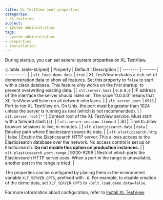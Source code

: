 ```yaml
---
title: XL TestView boot properties
categories:
- xl-testview
subject:
- System administration
tags:
- system administration
- properties
- installation
---
```


During startup, you can set several system properties on XL TestView.

{:.table .table-striped}
| Property | Default | Description |
| -------- | ------- | ----------- |
| `xlt.load.demo.data` | `true` | XL TestView includes a rich set of demonstration data to show all features. Set this property to `false` to start with a clean database. This feature only works on the first startup, to prevent overwriting existing data. |
| `xlt.server.host` | `0.0.0.0` | IP address of the interface the server should listen on. The value '0.0.0.0' means that XL TestView will listen on all network interfaces. |
| `xlt.server.port` | `6516` | Port to run XL TestView on. On Unix, the port must be greater than 1024 unless the server is running as root (which is not recommended). |
| `xlt.server.root` |`""` | Context root of the XL TestView service. Must start with a forward slash (`/`). |
| `xlt.server.session.timeout` | 30 | Time to allow browser sessions to live, in minutes. |
| `xlt.elasticsearch.data` | `data` | Relative path where Elasticsearch saves its data. |
| `xlt.elasticsearch.http` | false | Enable the Elasticsearch HTTP server. This allows access to the Elasticsearch database over the network. No access control is set up on Elasticsearch. **Do not enable this option on production instances.** |
| `xlt.elasticsearch.port.range` | 9200-9299 | Restrict which ports the Elasticsearch HTTP server uses. When a port in the range is unavailable, another port in the range is tried. |

The properties can be configured by placing them in the environment variable `XLT_SERVER_OPTS`, prefixed with `-D`. For example, to disable creation of the demo data, set `XLT_SERVER_OPTS` to `-Dxlt.load.demo.data=false`.

For more information about configuration, refer to [Install XL TestView](/xl-testview/how-to/install.html).
